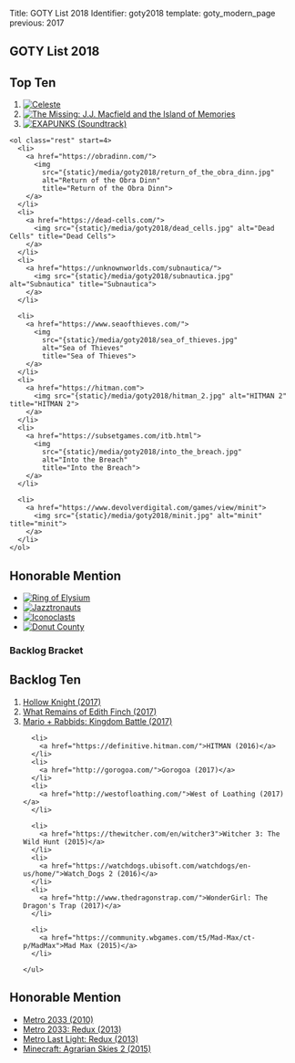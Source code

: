 Title: GOTY List 2018
Identifier: goty2018
template: goty_modern_page
previous: 2017

<article>
  <h1>GOTY List 2018</h1>
  <h2>Top Ten</h2>
  <section class="top-ten">
    <ol class="top-three">
      <li>
        <a href="http://www.celestegame.com/">
          <img src="{static}/media/goty2018/celeste.jpg" alt="Celeste" title="Celeste">
        </a>
      </li>
      <li>
        <a href="https://www.arcsystemworks.jp/missing/">
          <img src="{static}/media/goty2018/the_missing.jpg"
               alt="The Missing: J.J. Macfield and the Island of Memories"
               title="The Missing: J.J. Macfield and the Island of Memories">
        </a>
      </li>
      <li>
        <a href="http://www.zachtronics.com/exapunks/">
          <img src="{static}/media/goty2018/EXAPUNKS.jpg" alt="EXAPUNKS" title="EXAPUNKS">
        </a>
        <a href="https://zachtronics.bandcamp.com/album/exapunks-ost">(Soundtrack)</a>
      </li>
    </ol>

    <ol class="rest" start=4>
      <li>
        <a href="https://obradinn.com/">
          <img
            src="{static}/media/goty2018/return_of_the_obra_dinn.jpg"
            alt="Return of the Obra Dinn"
            title="Return of the Obra Dinn">
        </a>
      </li>
      <li>
        <a href="https://dead-cells.com/">
          <img src="{static}/media/goty2018/dead_cells.jpg" alt="Dead Cells" title="Dead Cells">
        </a>
      </li>
      <li>
        <a href="https://unknownworlds.com/subnautica/">
          <img src="{static}/media/goty2018/subnautica.jpg" alt="Subnautica" title="Subnautica">
        </a>
      </li>

      <li>
        <a href="https://www.seaofthieves.com/">
          <img
            src="{static}/media/goty2018/sea_of_thieves.jpg"
            alt="Sea of Thieves"
            title="Sea of Thieves">
        </a>
      </li>
      <li>
        <a href="https://hitman.com">
          <img src="{static}/media/goty2018/hitman_2.jpg" alt="HITMAN 2" title="HITMAN 2">
        </a>
      </li>
      <li>
        <a href="https://subsetgames.com/itb.html">
          <img
            src="{static}/media/goty2018/into_the_breach.jpg"
            alt="Into the Breach"
            title="Into the Breach">
        </a>
      </li>

      <li>
        <a href="https://www.devolverdigital.com/games/view/minit">
          <img src="{static}/media/goty2018/minit.jpg" alt="minit" title="minit">
        </a>
      </li>
    </ol>
  </section>

  <section class="honorable-mention">
    <h2>Honorable Mention</h2>
    <ul>
      <li>
        <a href="https://store.steampowered.com/app/755790/Ring_of_Elysium/">
          <img
            src="{static}/media/goty2018/Ring of Elysium.jpg"
            alt="Ring of Elysium"
            title="Ring of Elysium">
        </a>
      </li>
      <li>
        <a href="https://twitter.com/jazzsourcemod">
          <img
            src="{static}/media/goty2018/jazztronauts.jpg"
            alt="Jazztronauts"
            title="Jazztronauts">
        </a>
      </li>
      <li>
        <a href="http://www.playiconoclasts.com/">
          <img
            src="{static}/media/goty2018/iconoclasts.jpg"
            alt="Iconoclasts"
            title="Iconoclasts">
        </a>
      </li>
      <li>
        <a href="http://donutcounty.com/">
          <img
            src="{static}/media/goty2018/donut_county.jpg"
            alt="Donut County"
            title="Donut County">
        </a>
      </li>
    </ul>
  </section>
</article>

<aside>
  <section class="backlog-bracket">
    <h1>Backlog Bracket</h1>
    <h2>Backlog Ten</h2>
    <ol>
      <li>
        <a href="https://hollowknight.com/">Hollow Knight (2017)</a>
      </li>
      <li>
        <a href="http://edithfinch.com/">What Remains of Edith Finch (2017)</a>
      </li>
      <li>
        <a href="https://rabbids.ubisoft.com/portal/en-us/games/mario-rabbids-kingdom-battle.aspx">
          Mario + Rabbids: Kingdom Battle (2017)
        </a>
      </li>

      <li>
        <a href="https://definitive.hitman.com/">HITMAN (2016)</a>
      </li>
      <li>
        <a href="http://gorogoa.com/">Gorogoa (2017)</a>
      </li>
      <li>
        <a href="http://westofloathing.com/">West of Loathing (2017)</a>
      </li>

      <li>
        <a href="https://thewitcher.com/en/witcher3">Witcher 3: The Wild Hunt (2015)</a>
      </li>
      <li>
        <a href="https://watchdogs.ubisoft.com/watchdogs/en-us/home/">Watch_Dogs 2 (2016)</a>
      </li>
      <li>
        <a href="http://www.thedragonstrap.com/">WonderGirl: The Dragon's Trap (2017)</a>
      </li>

      <li>
        <a href="https://community.wbgames.com/t5/Mad-Max/ct-p/MadMax">Mad Max (2015)</a>
      </li>

    </ul>
  </section>

  <section class="honorable-mention">
    <h2>Honorable Mention</h2>
    <ul>
      <li>
        <a href="http://www.4a-games.com/metro-2033.html">
          Metro 2033 (2010)
        </a>
      </li>
      <li>
        <a href="http://www.4a-games.com/metro-redux.html">
          Metro 2033: Redux (2013)
        </a>
      </li>
      <li>
        <a href="http://www.4a-games.com/metro-last-light.html">
          Metro Last Light: Redux (2013)
        </a>
      </li>
      <li>
        <a href="https://minecraft.curseforge.com/projects/agrarian-skies-2">
          Minecraft: Agrarian Skies 2 (2015)
        </a>
      </li>
    </ul>
  </section>
</aside>
